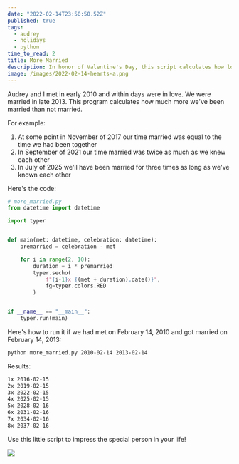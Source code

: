 ```yaml
---
date: "2022-02-14T23:50:50.52Z"
published: true
tags:
  - audrey
  - holidays
  - python
time_to_read: 2
title: More Married
description: In honor of Valentine's Day, this script calculates how long you've been married (or other types of relationships) in relation to how long you've known each other
image: /images/2022-02-14-hearts-a.png
---
```


Audrey and I met in early 2010 and within days were in love. We were married in late 2013. This program calculates how much more we've been married than not married.

For example:

1. At some point in November of 2017 our time married was equal to the time we had been together
2. In September of 2021 our time married was twice as much as we knew each other
3. In July of 2025 we'll have been married for three times as long as we've known each other

Here's the code:

```python
# more_married.py
from datetime import datetime

import typer


def main(met: datetime, celebration: datetime):
    premarried = celebration - met

    for i in range(2, 10):
        duration = i * premarried
        typer.secho(
            f"{i-1}x {(met + duration).date()}",
            fg=typer.colors.RED
        )


if __name__ == "__main__":
    typer.run(main)
```

Here's how to run it if we had met on February 14, 2010 and got married on February 14, 2013:

```bash
python more_married.py 2010-02-14 2013-02-14
```

Results:

```bash
1x 2016-02-15
2x 2019-02-15
3x 2022-02-15
4x 2025-02-15
5x 2028-02-16
6x 2031-02-16
7x 2034-02-16
8x 2037-02-16
```

Use this little script to impress the special person in your life!

![](/images/2022-02-14-hearts-a.png)
